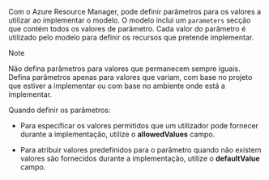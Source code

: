 Com o Azure Resource Manager, pode definir parâmetros para os valores a utilizar ao implementar o modelo. O modelo inclui um `parameters` secção que contém todos os valores de parâmetro. Cada valor do parâmetro é utilizado pelo modelo para definir os recursos que pretende implementar.

> [!NOTE]
> Não defina parâmetros para valores que permanecem sempre iguais. Defina parâmetros apenas para valores que variam, com base no projeto que estiver a implementar ou com base no ambiente onde está a implementar.

Quando definir os parâmetros:

* Para especificar os valores permitidos que um utilizador pode fornecer durante a implementação, utilize o **allowedValues** campo.

* Para atribuir valores predefinidos para o parâmetro quando não existem valores são fornecidos durante a implementação, utilize o **defaultValue** campo. 
